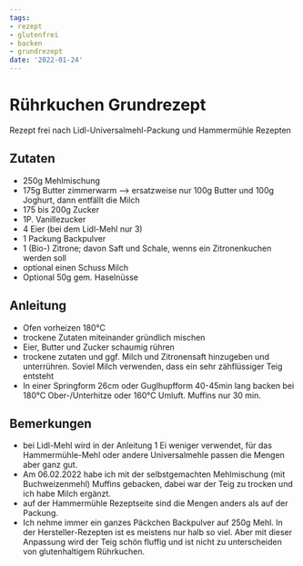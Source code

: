 ```yaml
---
tags:
- rezept
- glutenfrei
- backen
- grundrezept
date: '2022-01-24'
---
```



# Rührkuchen Grundrezept

Rezept frei nach Lidl-Universalmehl-Packung und Hammermühle Rezepten

## Zutaten
* 250g Mehlmischung
* 175g Butter zimmerwarm --> ersatzweise nur 100g Butter und 100g Joghurt, dann entfällt die Milch
* 175 bis 200g Zucker
* 1P. Vanillezucker
* 4 Eier  (bei dem Lidl-Mehl nur 3)
* 1 Packung Backpulver 
* 1 (Bio-) Zitrone; davon Saft und Schale, wenns ein Zitronenkuchen werden soll
* optional einen Schuss Milch
* Optional 50g gem. Haselnüsse

## Anleitung
* Ofen vorheizen 180°C
* trockene Zutaten miteinander gründlich mischen
* Eier, Butter und Zucker schaumig rühren
* trockene zutaten und ggf. Milch und Zitronensaft hinzugeben und unterrühren. Soviel Milch verwenden, dass ein sehr zähflüssiger Teig entsteht
* In einer Springform 26cm oder Guglhupfform 40-45min lang backen bei 180°C Ober-/Unterhitze oder 160°C Umluft. Muffins nur 30 min.


## Bemerkungen
* bei Lidl-Mehl wird in der Anleitung 1 Ei weniger verwendet, für das Hammermühle-Mehl oder andere Universalmehle passen die Mengen aber ganz gut.
* Am 06.02.2022 habe ich mit der selbstgemachten Mehlmischung (mit Buchweizenmehl) Muffins gebacken, dabei war der Teig zu trocken und ich habe Milch ergänzt.
* auf der Hammermühle Rezeptseite sind die Mengen anders als auf der Packung.
* Ich nehme immer ein ganzes Päckchen Backpulver auf 250g Mehl. In der Hersteller-Rezepten ist es meistens nur halb so viel. Aber mit dieser Anpassung wird der Teig schön fluffig und ist nicht zu unterscheiden von glutenhaltigem Rührkuchen.
